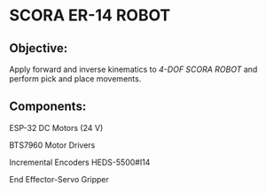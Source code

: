 # SCORA ER-14 ROBOT
## Objective:

Apply forward and inverse kinematics to *4-DOF SCORA ROBOT* and perform pick and place movements.
## Components:
ESP-32
DC Motors (24 V)

BTS7960 Motor Drivers

Incremental Encoders HEDS-5500#I14

End Effector-Servo Gripper

